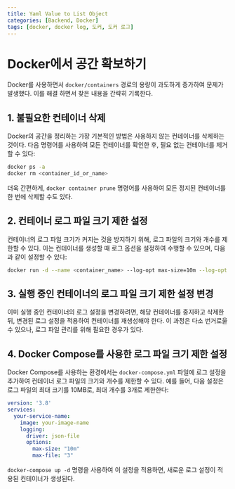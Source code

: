 ```yaml
---
title: Yaml Value to List Object
categories: [Backend, Docker]
tags: [docker, docker log, 도커, 도커 로그]
---
```


# Docker에서 공간 확보하기

Docker를 사용하면서 `docker/containers` 경로의 용량이 과도하게 증가하여
문제가 발생했다. 이를 해결 하면서 찾은 내용을 간략히 기록한다.

## 1. 불필요한 컨테이너 삭제

Docker의 공간을 정리하는 가장 기본적인 방법은 사용하지 않는 컨테이너를 삭제하는 것이다. 다음 명령어를 사용하여 모든 컨테이너를 확인한 후, 필요 없는 컨테이너를 제거할 수 있다:

```sh
docker ps -a
docker rm <container_id_or_name>
```

더욱 간편하게, `docker container prune` 명령어를 사용하여 모든 정지된 컨테이너를 한 번에 삭제할 수도 있다.

## 2. 컨테이너 로그 파일 크기 제한 설정

컨테이너의 로그 파일 크기가 커지는 것을 방지하기 위해, 로그 파일의 크기와 개수를 제한할 수 있다. 이는 컨테이너를 생성할 때 로그 옵션을 설정하여 수행할 수 있으며, 다음과 같이 설정할 수 있다:

```sh
docker run -d --name <container_name> --log-opt max-size=10m --log-opt max-file=3 <image>
```

## 3. 실행 중인 컨테이너의 로그 파일 크기 제한 설정 변경

이미 실행 중인 컨테이너의 로그 설정을 변경하려면, 해당 컨테이너를 중지하고 삭제한 뒤, 변경된 로그 설정을 적용하여 컨테이너를 재생성해야 한다. 이 과정은 다소 번거로울 수 있으나, 로그 파일 관리를 위해 필요한 경우가 있다.

## 4. Docker Compose를 사용한 로그 파일 크기 제한 설정

Docker Compose를 사용하는 환경에서는 `docker-compose.yml` 파일에 로그 설정을 추가하여 컨테이너 로그 파일의 크기와 개수를 제한할 수 있다. 예를 들어, 다음 설정은 로그 파일의 최대 크기를 10MB로, 최대 개수를 3개로 제한한다:

```yaml
version: '3.8'
services:
  your-service-name:
    image: your-image-name
    logging:
      driver: json-file
      options:
        max-size: "10m"
        max-file: "3"
```

`docker-compose up -d` 명령을 사용하여 이 설정을 적용하면, 새로운 로그 설정이 적용된 컨테이너가 생성된다.

